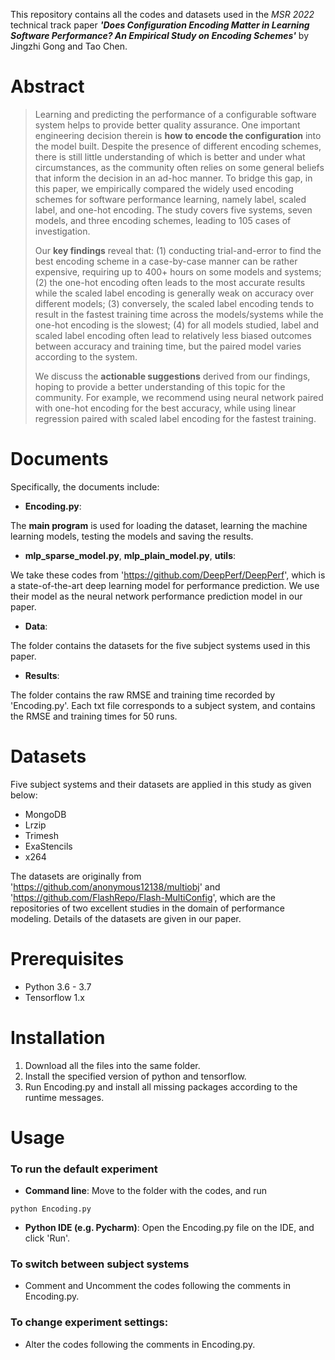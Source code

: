 This repository contains all the codes and datasets used in the *MSR 2022* technical track paper ***'Does Configuration Encoding Matter in Learning Software Performance? An Empirical Study on Encoding Schemes'*** by Jingzhi Gong and Tao Chen. 

# Abstract
>Learning and predicting the performance of a configurable software system helps to provide better quality assurance. One important engineering decision therein is **how to encode the configuration** into the model built. Despite the presence of different encoding schemes, there is still little understanding of which is better and under what circumstances, as the community often relies on some general beliefs that inform the decision in an ad-hoc manner. To bridge this gap, in this paper, we empirically compared the widely used encoding schemes for software performance learning, namely label, scaled label, and one-hot encoding. The study covers five systems, seven models, and three encoding schemes, leading to 105 cases of investigation. 
>
>Our **key findings** reveal that: (1) conducting trial-and-error to find the best encoding scheme in a case-by-case manner can be rather expensive, requiring up to 400+ hours on some models and systems; (2) the one-hot encoding often leads to the most accurate results while the scaled label encoding is generally weak on accuracy over different models; (3) conversely, the scaled label encoding tends to result in the fastest training time across the models/systems while the one-hot encoding is the slowest; (4) for all models studied, label and scaled label encoding often lead to relatively less biased outcomes between accuracy and training time, but the paired model varies according to the system.
>
>We discuss the **actionable suggestions** derived from our findings, hoping to provide a better understanding of this topic for the community. For example, we recommend using neural network paired with one-hot encoding for the best accuracy, while using linear regression paired with scaled label encoding for the fastest training. 

# Documents
Specifically, the documents include:

- **Encoding.py**: 

The **main program** is used for loading the dataset, learning the machine learning models, testing the models and saving the results.

 - **mlp_sparse_model.py**, **mlp_plain_model.py**, **utils**: 

We take these codes from 'https://github.com/DeepPerf/DeepPerf', which is a state-of-the-art deep learning model for performance prediction. We use their model as the neural network performance prediction model in our paper.

 - **Data**: 

The folder contains the datasets for the five subject systems used in this paper.


 - **Results**:

The folder contains the raw RMSE and training time recorded by 'Encoding.py'. 
Each txt file corresponds to a subject system, and contains the RMSE and training times for 50 runs.

<!-- --- -->

# Datasets
Five subject systems and their datasets are applied in this study as given below:
 - MongoDB
 - Lrzip
 - Trimesh
 - ExaStencils
 - x264
 
The datasets are originally from 'https://github.com/anonymous12138/multiobj' and 'https://github.com/FlashRepo/Flash-MultiConfig',
which are the repositories of two excellent studies in the domain of performance modeling.
Details of the datasets are given in our paper.

<!-- --- -->

# Prerequisites
 - Python 3.6 - 3.7
 - Tensorflow 1.x

<!-- --- -->

# Installation
 1. Download all the files into the same folder.
 2. Install the specified version of python and tensorflow.
 3. Run Encoding.py and install all missing packages according to the runtime messages. 

<!-- --- -->

# Usage

### To run the default experiment
 - **Command line**: Move to the folder with the codes, and run 
```
python Encoding.py
```

 - **Python IDE (e.g. Pycharm)**: Open the Encoding.py file on the IDE, and click 'Run'.



### To switch between subject systems

 - Comment and Uncomment the codes following the comments in Encoding.py.




### To change experiment settings:
 - Alter the codes following the comments in Encoding.py.
 
